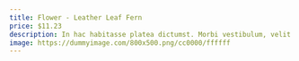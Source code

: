 ```yaml
---
title: Flower - Leather Leaf Fern
price: $11.23
description: In hac habitasse platea dictumst. Morbi vestibulum, velit id pretium iaculis, diam erat fermentum justo, nec condimentum neque sapien placerat ante. Nulla justo.
image: https://dummyimage.com/800x500.png/cc0000/ffffff
---
```

